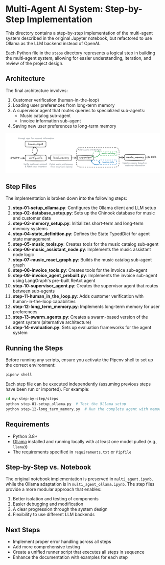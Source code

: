 # Multi-Agent AI System: Step-by-Step Implementation

This directory contains a step-by-step implementation of the multi-agent system described in the original Jupyter notebook, but refactored to use Ollama as the LLM backend instead of OpenAI.

Each Python file in the `steps` directory represents a logical step in building the multi-agent system, allowing for easier understanding, iteration, and review of the project design.

## Architecture

The final architecture involves:

1. Customer verification (human-in-the-loop)
2. Loading user preferences from long-term memory
3. A supervisor agent that routes queries to specialized sub-agents:
   - Music catalog sub-agent
   - Invoice information sub-agent
4. Saving new user preferences to long-term memory

![Architecture Diagram](../images/architecture.png)

## Step Files

The implementation is broken down into the following steps:

1. **step-01-setup_ollama.py**: Configures the Ollama client and LLM setup
2. **step-02-database_setup.py**: Sets up the Chinook database for music and customer data
3. **step-03-memory_setup.py**: Initializes short-term and long-term memory systems
4. **step-04-state_definition.py**: Defines the State TypedDict for agent state management
5. **step-05-music_tools.py**: Creates tools for the music catalog sub-agent
6. **step-06-music_assistant_node.py**: Implements the music assistant node logic
7. **step-07-music_react_graph.py**: Builds the music catalog sub-agent graph
8. **step-08-invoice_tools.py**: Creates tools for the invoice sub-agent
9. **step-09-invoice_agent_prebuilt.py**: Implements the invoice sub-agent using LangGraph's pre-built ReAct agent
10. **step-10-supervisor_agent.py**: Creates the supervisor agent that routes between sub-agents
11. **step-11-human_in_the_loop.py**: Adds customer verification with human-in-the-loop capabilities
12. **step-12-long_term_memory.py**: Implements long-term memory for user preferences
13. **step-13-swarm_agents.py**: Creates a swarm-based version of the agent system (alternative architecture)
14. **step-14-evaluation.py**: Sets up evaluation frameworks for the agent system

## Running the Steps

Before running any scripts, ensure you activate the Pipenv shell to set up the correct environment:

```bash
pipenv shell
```

Each step file can be executed independently (assuming previous steps have been run or imported). For example:

```bash
cd my-step-by-step/steps
python step-01-setup_ollama.py  # Test the Ollama setup
python step-12-long_term_memory.py  # Run the complete agent with memory
```

## Requirements

- Python 3.8+
- [Ollama](https://ollama.com/) installed and running locally with at least one model pulled (e.g., `llama3`)
- The requirements specified in `requirements.txt` or `Pipfile`

## Step-by-Step vs. Notebook

The original notebook implementation is preserved in `multi_agent.ipynb`, while the Ollama adaptation is in `multi_agent_ollama.ipynb`. The step files provide a more modular approach that enables:

1. Better isolation and testing of components
2. Easier debugging and modification
3. A clear progression through the system design
4. Flexibility to use different LLM backends

## Next Steps

- Implement proper error handling across all steps
- Add more comprehensive testing
- Create a unified runner script that executes all steps in sequence
- Enhance the documentation with examples for each step
